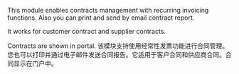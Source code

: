 This module enables contracts management with recurring invoicing
functions. Also you can print and send by email contract report.

It works for customer contract and supplier contracts.

Contracts are shown in portal.
该模块支持使用经常性发票功能进行合同管理。您也可以打印并通过电子邮件发送合同报告。它适用于客户合同和供应商合同。合同显示在门户中。
